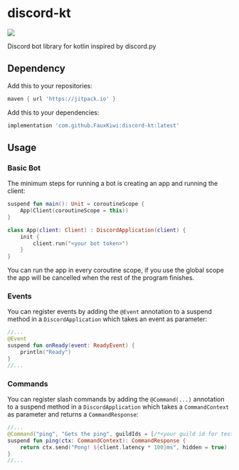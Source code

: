 # discord-kt
[![](https://jitpack.io/v/FauxKiwi/discord-kt.svg)](https://jitpack.io/#FauxKiwi/discord-kt)

Discord bot library for kotlin inspired by discord.py

## Dependency
Add this to your repositories:
```groovy
maven { url 'https://jitpack.io' }
```
Add this to your dependencies:
```groovy
implementation 'com.github.FauxKiwi:discord-kt:latest'
```

## Usage
### Basic Bot
The minimum steps for running a bot is creating an app and running the client:
```kotlin
suspend fun main(): Unit = coroutineScope {
    App(Client(coroutineScope = this))
}

class App(client: Client) : DiscordApplication(client) {
    init {
        client.run("<your bot token>")
    }
}
```
You can run the app in every coroutine scope, if you use the global scope the app will be cancelled when the rest of the program finishes.
### Events
You can register events by adding the `@Event` annotation to a suspend method in a `DiscordApplication` which takes an event as parameter:
```kotlin
//...
@Event
suspend fun onReady(event: ReadyEvent) {
    println("Ready")
}
//...
```
### Commands
You can register slash commands by adding the `@Command(...)` annotation to a suspend method in a `DiscordApplication` which takes a `CommandContext` as parameter and returns a `CommandResponse`:
```kotlin
//...
@Command("ping", "Gets the ping", guildIds = [/*<your guild id for testing>*/])
suspend fun ping(ctx: CommandContext): CommandResponse {
    return ctx.send("Pong! ${client.latency * 100}ms", hidden = true)
}
//...
```
